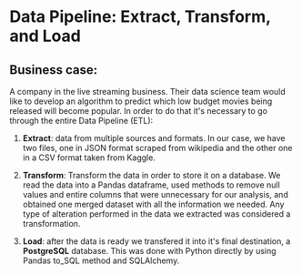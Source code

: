 # Data Pipeline: Extract, Transform, and Load

## Business case:

A company in the live streaming business.  Their data science team would like to develop an algorithm to predict which low budget movies being released will become popular.  In order to do that it's necessary to go through the entire Data Pipeline (ETL):

1. **Extract**: data from multiple sources and formats. In our case, we have two files, one in JSON format scraped from wikipedia and the other one in a CSV format taken from Kaggle.

2. **Transform**: Transform the data in order to store it on a database.  We read the data into a Pandas dataframe, used methods to remove null values and entire columns that were unnecessary for our analysis, and obtained one merged dataset with all the information we needed.  Any type of alteration performed in the data we extracted was considered a transformation.

3. **Load**: after the data is ready we transfered it into it's final destination, a **PostgreSQL** database.  This was done with Python directly by using Pandas to_SQL method and SQLAlchemy.


